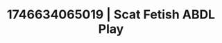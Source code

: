 ---
categories:
- Vocal tease
- Whispered desires
- AI-generated
- Lip gloss fantasy
- Lace and desire
- ASMR
- Flirty smirk
- Cosplay
image: /assets/images/1746634065019.jpg
layout: post
seo:
  description: Featured content with exclusive ABDL Play, Scat Fetish. HD images available.
  keywords: ABDL Play, Scat Fetish
  og_image: /assets/images/1746634065019.jpg
  schema_type: VisualArtwork
tags:
- ABDL Play
- '#1746634065019'
- Scat Fetish
title: 1746634065019 | Scat Fetish ABDL Play
---